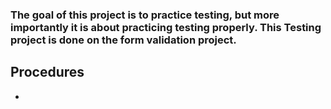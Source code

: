 ### The goal of this project is to practice testing, but more importantly it is about practicing testing properly. This Testing project is done on the form validation project. 

## Procedures
- 
